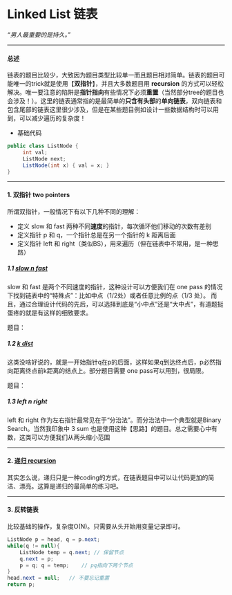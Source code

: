 # Linked List  链表
*“男人最重要的是持久。”*

--------------------------------------------------------
#### 总述
链表的题目比较少，大致因为题目类型比较单一而且题目相对简单。链表的题目可能唯一的trick就是使用【**双指针**】，并且大多数题目用 **recursion** 的方式可以轻松解决。唯一要注意的陷阱是**指针指向**有些情况下必须**重置**（当然部分tree的题目也会涉及！）。这里的链表通常指的是最简单的**只含有头部**的**单向链表**，双向链表和包含尾部的链表这里很少涉及，但是在某些题目例如设计一些数据结构时可以用到，可以减少遍历的复杂度！
- 基础代码
``` java
public class ListNode {
     int val;
     ListNode next;
     ListNode(int x) { val = x; }
}
```

--------------------------------------------------------
#### 1. 双指针  two pointers
所谓双指针，一般情况下有以下几种不同的理解：
- 定义 slow 和 fast 两种不同**速度**的指针，每次循环他们移动的次数有差别
- 定义指针 p 和 q，一个指针总是在另一个指针的 k 距离后面
- 定义指针 left 和 right（类似BS），用来遍历（但在链表中不常用，是一种思路）

##### 1.1 [slow n fast](https://github.com/chsyisgood/AlgorithmPracticeJava/blob/master/05List/slownfast.md)
slow 和 fast 是两个不同速度的指针，这种设计可以方便我们在 one pass 的情况下找到链表中的“特殊点”：比如中点（1/2处）或者任意比例的点（1/3 处）。
而且，通过合理设计代码的先后，可以选择到底是“小中点”还是“大中点”，有道题挺蛋疼的就是有这样的细致要求。

题目：

##### 1.2 [k dist](https://github.com/chsyisgood/AlgorithmPracticeJava/blob/master/05List/kdist.md) 
这类没啥好说的，就是一开始指针q在p的后面，这样如果q到达终点后，p必然指向距离终点前k距离的结点上。部分题目需要 one pass可以用到，很局限。

题目：

##### 1.3 left n right
left 和 right 作为左右指针最常见在于“分治法”。而分治法中一个典型就是Binary Search。当然我印象中 3 sum 也是使用这种【思路】的题目。总之需要心中有数，这类可以方便我们从两头缩小范围

--------------------------------------------------------
#### 2. [递归  recursion](https://github.com/chsyisgood/AlgorithmPracticeJava/blob/master/05List/recursion.md)
其实怎么说，递归只是一种coding的方式，在链表题目中可以让代码更加的简洁、漂亮。这算是递归的最简单的练习吧。

--------------------------------------------------------
#### 3. 反转链表
比较基础的操作，复杂度O(N)。只需要从头开始用变量记录即可。
``` java 
ListNode p = head, q = p.next;
while(q != null){
    ListNode temp = q.next; // 保留节点
    q.next = p;
    p = q; q = temp;    // pq指向下两个节点
}
head.next = null;   // 不要忘记重置
return p;
```


